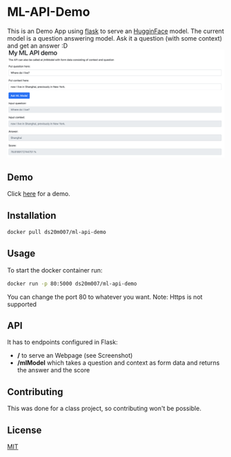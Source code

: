 # ML-API-Demo
This is an Demo App using [flask](https://flask.palletsprojects.com/en/2.0.x/) to serve an [HugginFace](https://huggingface.co) model. The current model is a question answering model. Ask it a question (with some context) and get an answer :D
![Screen shot of the Demo app](screenshot.png "")

## Demo
Click [here](https://ds20m007-mlapi.azurewebsites.net) for a demo.

## Installation

```bash
docker pull ds20m007/ml-api-demo
```

## Usage 
To start the docker container run:
```bash
docker run -p 80:5000 ds20m007/ml-api-demo
```
You can change the port 80 to whatever you want.
Note: Https is not supported

## API
It has to endpoints configured in Flask:
- **/** to serve an Webpage (see Screenshot)
- **/mlModel** which takes a question and context as form data and returns the answer and the score

## Contributing
This was done for a class project, so contributing won't be possible.

## License
[MIT](https://choosealicense.com/licenses/mit/)